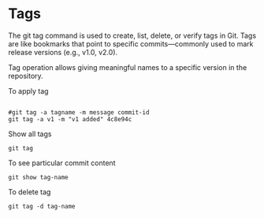 # Tags

The git tag command is used to create, list, delete, or verify tags in Git. Tags are like bookmarks that point to specific commits—commonly used to mark release versions (e.g., v1.0, v2.0).

Tag operation allows giving meaningful names to a specific version in the repository.

To apply tag
<pre><code>
#git tag -a tagname -m message commit-id
git tag -a v1 -m "v1 added" 4c8e94c
</code></pre>

Show all tags
<pre><code>git tag</code></pre>

To see particular commit content
<pre><code>git show tag-name</code></pre>

To delete tag
<pre><code>git tag -d tag-name</code></pre>

